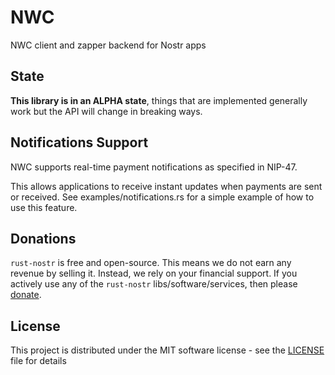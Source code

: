 # NWC

NWC client and zapper backend for Nostr apps

## State

**This library is in an ALPHA state**, things that are implemented generally work but the API will change in breaking ways.

## Notifications Support

NWC supports real-time payment notifications as specified in NIP-47. 

This allows applications to receive instant updates when payments are sent or received.
See examples/notifications.rs for a simple example of how to use this feature.

## Donations

`rust-nostr` is free and open-source. This means we do not earn any revenue by selling it. Instead, we rely on your financial support. If you actively use any of the `rust-nostr` libs/software/services, then please [donate](https://rust-nostr.org/donate).

## License

This project is distributed under the MIT software license - see the [LICENSE](../../LICENSE) file for details